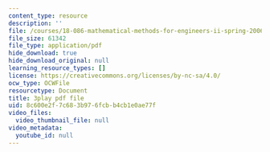 ```yaml
---
content_type: resource
description: ''
file: /courses/18-086-mathematical-methods-for-engineers-ii-spring-2006/8c600e2f7c683b976fcbb4cb1e0ae77f_r1-r1t5i58g.pdf
file_size: 61342
file_type: application/pdf
hide_download: true
hide_download_original: null
learning_resource_types: []
license: https://creativecommons.org/licenses/by-nc-sa/4.0/
ocw_type: OCWFile
resourcetype: Document
title: 3play pdf file
uid: 8c600e2f-7c68-3b97-6fcb-b4cb1e0ae77f
video_files:
  video_thumbnail_file: null
video_metadata:
  youtube_id: null
---
```


